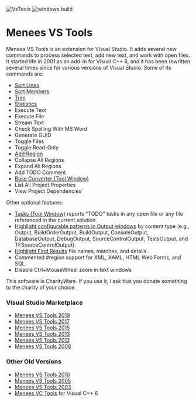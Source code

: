 ![VsTools](http://www.menees.com/Images/VSTools.png) ![windows build](https://github.com/menees/VsTools/workflows/windows%20build/badge.svg)
# Menees VS Tools

Menees VS Tools is an extension for Visual Studio.  It adds several new commands to process selected text, add new text, and work with open files.  It started life in 2001 as an add-in for Visual C++ 6, and it has been rewritten several times since for various versions of Visual Studio. Some of its commands are:

* [Sort Lines](http://www.menees.com/Images/VSToolsSort.png)
* [Sort Members](http://www.menees.com/Images/VSToolsSortMembers.png)
* [Trim](http://www.menees.com/Images/VSToolsTrim.png)
* [Statistics](http://www.menees.com/Images/VSToolsStatistics.png)
* Execute Text
* Execute File
* Stream Text
* Check Spelling With MS Word
* Generate GUID
* Toggle Files
* Toggle Read-Only
* [Add Region](http://www.menees.com/Images/VSToolsAddRegion.png)
* Collapse All Regions
* Expand All Regions
* Add TODO Comment
* [Base Converter (Tool Window)](http://www.menees.com/Images/VSToolsBaseConverter.png)
* List All Project Properties
* View Project Dependencies

Other optional features:

* [Tasks (Tool Window)](http://www.menees.com/Images/VSToolsTasks.png) reports "TODO" tasks in any open file or any file referenced in the current solution.
* [Highlight configurable patterns in Output windows](http://www.menees.com/Images/VSOutputHighlight.png) by content type (e.g., Output, BuildOrderOutput, BuildOutput, ConsoleOutput, DatabaseOutput, DebugOutput, SourceControlOutput, TestsOutput, and TFSourceControlOutput).
* [Highlight Find Results](http://www.menees.com/Images/VSFindResultsHighlight.png) file names, matches, and details.
* Commented #region support for XML, XAML, HTML Web Forms, and SQL.
* Disable Ctrl+MouseWheel zoom in text windows

This software is CharityWare. If you use it, I ask that you donate something to the charity of your choice.

### Visual Studio Marketplace

* [Menees VS Tools 2019](https://marketplace.visualstudio.com/items?itemName=BillMenees.MeneesVSTools2019)
* [Menees VS Tools 2017](https://marketplace.visualstudio.com/items?itemName=BillMenees.MeneesVSTools2017)
* [Menees VS Tools 2015](https://marketplace.visualstudio.com/items?itemName=BillMenees.MeneesVSTools2015)
* [Menees VS Tools 2013](https://marketplace.visualstudio.com/items?itemName=BillMenees.MeneesVSTools2013)
* [Menees VS Tools 2012](https://marketplace.visualstudio.com/items?itemName=BillMenees.MeneesVSTools2012)
* [Menees VS Tools 2008](https://marketplace.visualstudio.com/items?itemName=BillMenees.MeneesVSTools)

### Other Old Versions

* [Menees VS Tools 2010](http://www.menees.com/Files/MeneesVSTools2010.zip)
* [Menees VS Tools 2005](http://www.menees.com/Files/MeneesVSTools2005.zip)
* [Menees VS Tools 2003](http://www.menees.com/Files/MeneesVSTools.zip)
* [Menees VC Tools](http://www.menees.com/Files/MeneesVCTools.zip) for Visual C++ 6
